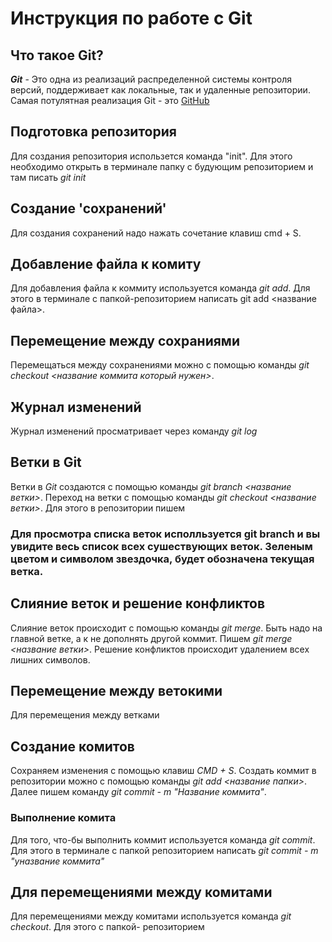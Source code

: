 # Инструкция по работе с Git

## Что такое Git?

**_Git_** - Это одна из реализаций распределенной системы контроля версий, поддерживает как локальные, так и удаленные репозитории.
Самая потулятная реализация Git - это [GitHub](https://github.com)

## Подготовка репозитория

Для создания репозитория использется команда "init". Для этого необходимо открыть в терминале папку с будующим репозиторием и там писать _git init_

## Создание 'сохранений'

Для создания сохранений надо нажать сочетание клавиш cmd + S.

## Добавление файла к комиту

Для добавления файла к коммиту используется команда _git add_. Для этого в терминале с папкой-репозиторием написать git add <название файла>.

## Перемещение между сохраниями

Перемещаться между сохранениями можно с помощью команды _git checkout <название коммита который нужен>_.

## Журнал изменений

Журнал изменений просматривает через команду _git log_

## Ветки в Git

Ветки в _Git_ создаются с помощью команды _git branch <название ветки>_. Переход на ветки с помощью команды _git checkout <название ветки>_.
Для этого в репозитории пишем

### Для просмотра списка веток исполльзуется git branch и вы увидите весь список всех сушествующих веток. Зеленым цветом и символом **звездочка**, будет обозначена текущая ветка.


## Слияние веток и решение конфликтов

Слияние веток происходит с помощью команды _git merge_. Быть надо на главной ветке, а к не дополнять другой коммит. Пишем _git merge <название ветки>_. Решение конфликтов происходит удалением всех лишних символов.

## Перемещение между ветокими

Для перемещения между ветками

## Создание комитов

Сохраняем изменения с помощью клавиш _CMD + S_. Создать коммит в репозитории можно с помощью команды _git add <название папки>_. Далее пишем команду _git commit - m "Название коммита"_.

### Выполнение комита

Для того, что-бы выполнить коммит используется команда _git commit_. Для этого в терминале с папкой репозиторием написать _git commit - m "yназвание коммита"_

## Для перемещениями между комитами

Для перемещениями между комитами используется команда _git checkout_. Для этого с папкой- репозиторием

